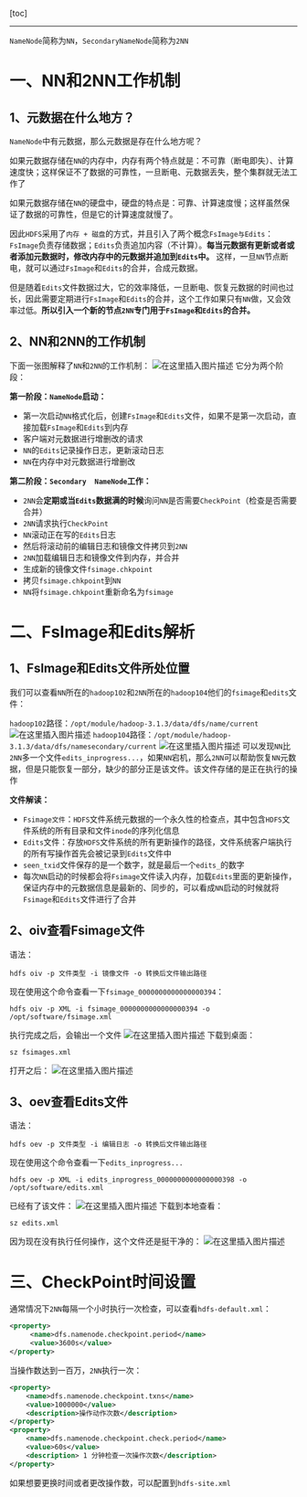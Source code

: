 [toc]

-----

`NameNode`简称为`NN`，`SecondaryNameNode`简称为`2NN`

# 一、NN和2NN工作机制

## 1、元数据在什么地方？

`NameNode`中有元数据，那么元数据是存在什么地方呢？

如果元数据存储在`NN`的内存中，内存有两个特点就是：不可靠（断电即失）、计算速度快；这样保证不了数据的可靠性，一旦断电、元数据丢失，整个集群就无法工作了

如果元数据存储在`NN`的硬盘中，硬盘的特点是：可靠、计算速度慢；这样虽然保证了数据的可靠性，但是它的计算速度就慢了。

因此`HDFS`采用了`内存 + 磁盘`的方式，并且引入了两个概念`FsImage与Edits`：`FsImage`负责存储数据；`Edits`负责追加内容（不计算）。**每当元数据有更新或者或者添加元数据时，修改内存中的元数据并追加到`Edits`中。** 这样，一旦`NN`节点断电，就可以通过`FsImage`和`Edits`的合并，合成元数据。

但是随着`Edits`文件数据过大，它的效率降低，一旦断电、恢复元数据的时间也过长，因此需要定期进行`FsImage`和`Edits`的合并，这个工作如果只有`NN`做，又会效率过低。**所以引入一个新的节点`2NN`专门用于`FsImage`和`Edits`的合并。**

## 2、NN和2NN的工作机制

下面一张图解释了`NN`和`2NN`的工作机制：
![在这里插入图片描述](https://img-blog.csdnimg.cn/20210414172753450.png?x-oss-process=image/watermark,type_ZmFuZ3poZW5naGVpdGk,shadow_10,text_aHR0cHM6Ly9ibG9nLmNzZG4ubmV0L2xlc2lsZXFpbg==,size_16,color_FFFFFF,t_70)
它分为两个阶段：

**第一阶段：`NameNode`启动：**

- 第一次启动`NN`格式化后，创建`FsImage`和`Edits`文件，如果不是第一次启动，直接加载`FsImage`和`Edits`到内存
- 客户端对元数据进行增删改的请求
- `NN`的`Edits`记录操作日志，更新滚动日志
- `NN`在内存中对元数据进行增删改

**第二阶段：`Secondary  NameNode`工作：**

- `2NN`会**定期或当`Edits`数据满的时候**询问`NN`是否需要`CheckPoint`（检查是否需要合并）
- `2NN`请求执行`CheckPoint`
- `NN`滚动正在写的`Edits`日志
- 然后将滚动前的编辑日志和镜像文件拷贝到`2NN`
- `2NN`加载编辑日志和镜像文件到内存，并合并
- 生成新的镜像文件`fsimage.chkpoint`
- 拷贝`fsimage.chkpoint`到`NN`
- `NN`将`fsimage.chkpoint`重新命名为`fsimage`

# 二、FsImage和Edits解析

## 1、FsImage和Edits文件所处位置

我们可以查看`NN`所在的`hadoop102`和`2NN`所在的`hadoop104`他们的`fsimage`和`edits`文件：

`hadoop102`路径：`/opt/module/hadoop-3.1.3/data/dfs/name/current`
![在这里插入图片描述](https://img-blog.csdnimg.cn/2021041417412092.png?x-oss-process=image/watermark,type_ZmFuZ3poZW5naGVpdGk,shadow_10,text_aHR0cHM6Ly9ibG9nLmNzZG4ubmV0L2xlc2lsZXFpbg==,size_16,color_FFFFFF,t_70)
`hadoop104`路径：`/opt/module/hadoop-3.1.3/data/dfs/namesecondary/current`
![在这里插入图片描述](https://img-blog.csdnimg.cn/20210414174352683.png?x-oss-process=image/watermark,type_ZmFuZ3poZW5naGVpdGk,shadow_10,text_aHR0cHM6Ly9ibG9nLmNzZG4ubmV0L2xlc2lsZXFpbg==,size_16,color_FFFFFF,t_70)
可以发现`NN`比`2NN`多一个文件`edits_inprogress...`，如果`NN`宕机，那么`2NN`可以帮助恢复`NN`元数据，但是只能恢复一部分，缺少的部分正是该文件。该文件存储的是正在执行的操作

**文件解读：**

- `Fsimage文件`：`HDFS`文件系统元数据的一个永久性的检查点，其中包含`HDFS`文件系统的所有目录和文件`inode`的序列化信息
- `Edits`文件：存放`HDFS`文件系统的所有更新操作的路径，文件系统客户端执行的所有写操作首先会被记录到`Edits`文件中
- `seen_txid`文件保存的是一个数字，就是最后一个`edits_`的数字
- 每次`NN`启动的时候都会将`Fsimage`文件读入内存，加载`Edits`里面的更新操作，保证内存中的元数据信息是最新的、同步的，可以看成`NN`启动的时候就将`Fsimage`和`Edits`文件进行了合并

## 2、oiv查看Fsimage文件
语法：
```shell
hdfs oiv -p 文件类型 -i 镜像文件 -o 转换后文件输出路径
```

现在使用这个命令查看一下`fsimage_0000000000000000394`：
```shell
hdfs oiv -p XML -i fsimage_0000000000000000394 -o /opt/software/fsimage.xml
```
执行完成之后，会输出一个文件
![在这里插入图片描述](https://img-blog.csdnimg.cn/20210414175523208.png)
下载到桌面：
```shell
sz fsimages.xml
```
打开之后：
![在这里插入图片描述](https://img-blog.csdnimg.cn/20210414175624281.png?x-oss-process=image/watermark,type_ZmFuZ3poZW5naGVpdGk,shadow_10,text_aHR0cHM6Ly9ibG9nLmNzZG4ubmV0L2xlc2lsZXFpbg==,size_16,color_FFFFFF,t_70)

## 3、oev查看Edits文件
语法：
```shell
hdfs oev -p 文件类型 -i 编辑日志 -o 转换后文件输出路径
```
现在使用这个命令查看一下`edits_inprogress...`

```shell
hdfs oev -p XML -i edits_inprogress_0000000000000000398 -o /opt/software/edits.xml
```
已经有了该文件：
![在这里插入图片描述](https://img-blog.csdnimg.cn/20210414175838221.png)
下载到本地查看：
```shell
sz edits.xml
```
因为现在没有执行任何操作，这个文件还是挺干净的：
![在这里插入图片描述](https://img-blog.csdnimg.cn/202104141800014.png?x-oss-process=image/watermark,type_ZmFuZ3poZW5naGVpdGk,shadow_10,text_aHR0cHM6Ly9ibG9nLmNzZG4ubmV0L2xlc2lsZXFpbg==,size_16,color_FFFFFF,t_70)

# 三、CheckPoint时间设置
通常情况下`2NN`每隔一个小时执行一次检查，可以查看`hdfs-default.xml`：

```xml
<property>
	 <name>dfs.namenode.checkpoint.period</name>
	 <value>3600s</value>
</property>
```



当操作数达到一百万，`2NN`执行一次：

```xml
<property>
	<name>dfs.namenode.checkpoint.txns</name>
	<value>1000000</value>
	<description>操作动作次数</description>
</property>
<property>
 	<name>dfs.namenode.checkpoint.check.period</name>
 	<value>60s</value>
	<description> 1 分钟检查一次操作次数</description>
</property>
```

如果想要更换时间或者更改操作数，可以配置到`hdfs-site.xml`
